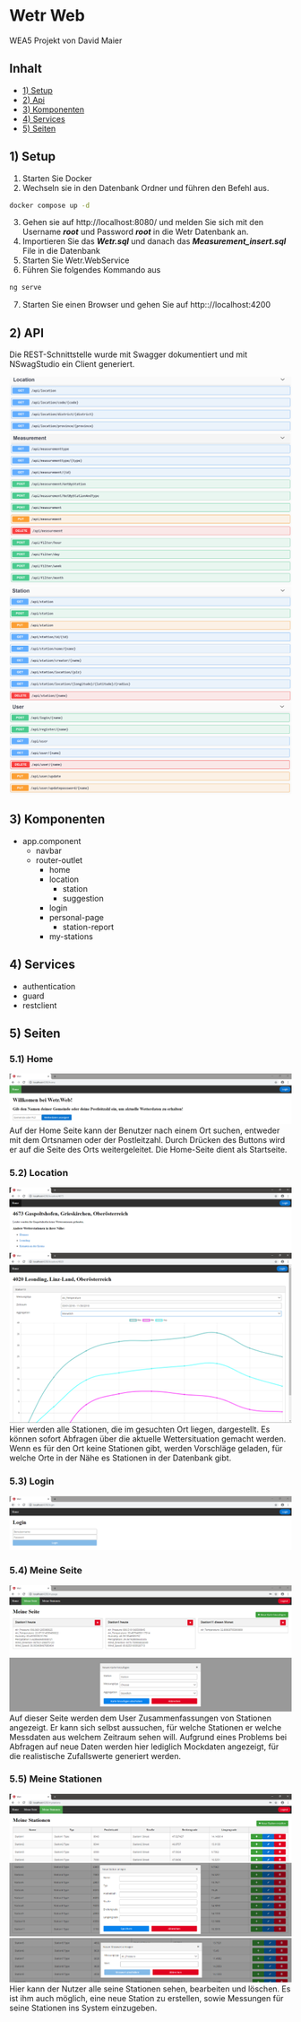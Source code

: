 [LocationRoutes]: img/Routes/LocationRoutes.PNG
[MeasurementsRoutes]: img/Routes/MeasurementsRoutes.PNG
[StationRoutes]: img/Routes/StationRoutes.PNG
[UserRoutes]: img/Routes/UserRoutes.PNG

[Home]: img/Pages/Home.PNG
[LocationNoStation]: img/Pages/LocationNoStation.PNG
[LocationWithStation]: img/Pages/LocationWithStation.PNG
[Login]: img/Pages/Login.PNG
[MyPage]: img/Pages/MyPage.PNG
[NewCard]: img/Pages/NewCard.PNG
[MyStations]: img/Pages/MyStations.PNG
[NewStation]: img/Pages/NewStation.PNG
[NewMeasurement]: img/Pages/NewMeasurement.PNG

# Wetr Web

WEA5 Projekt von David Maier

## Inhalt

- [1) Setup](#setup)
- [2) Api](#api)
- [3) Komponenten](#components)
- [4) Services](#services)
- [5) Seiten](#seiten)

## 1) Setup

1) Starten Sie Docker
2) Wechseln sie in den Datenbank Ordner und führen den Befehl aus.

```sh
docker compose up -d
```

3) Gehen sie auf http://localhost:8080/ und melden Sie sich mit den Username ***root*** und Password ***root*** in die Wetr Datenbank an.
4) Importieren Sie das ***Wetr.sql*** und danach das ***Measurement_insert.sql*** File in die Datenbank
5) Starten Sie Wetr.WebService
6) Führen Sie folgendes Kommando aus
```sh
ng serve
```
7) Starten Sie einen Browser und gehen Sie auf http:://localhost:4200

## 2) API

Die REST-Schnittstelle wurde mit Swagger dokumentiert und mit NSwagStudio ein Client generiert.

![Verfügbare Location Routen][LocationRoutes]
![Verfügbare Measurement Routen][MeasurementsRoutes]
![Verfügbare Station Routen][StationRoutes]
![Verfügbare User Routen][UserRoutes]

## 3) Komponenten

* app.component
    * navbar
    * router-outlet
        * home
        * location
            * station
            * suggestion
        * login
        * personal-page
            * station-report
        * my-stations

## 4) Services

* authentication
* guard
* restclient

## 5) Seiten

### 5.1) Home
![Home][Home]
Auf der Home Seite kann der Benutzer nach einem Ort suchen, entweder mit dem Ortsnamen oder der Postleitzahl. Durch Drücken des Buttons wird er auf die Seite des Orts weitergeleitet. Die Home-Seite dient als Startseite.

### 5.2) Location
![LocationNoStation][LocationNoStation]
![LocationWithStation][LocationWithStation]
Hier werden alle Stationen, die im gesuchten Ort liegen, dargestellt. Es können sofort Abfragen über die aktuelle Wettersituation gemacht werden. Wenn es für den Ort keine Stationen gibt, werden Vorschläge geladen, für welche Orte in der Nähe es Stationen in der Datenbank gibt.

### 5.3) Login
![Login][Login]

### 5.4) Meine Seite
![MyPage][MyPage]
![NewCard][NewCard]
Auf dieser Seite werden dem User Zusammenfassungen von Stationen angezeigt. Er kann sich selbst aussuchen, für welche Stationen er welche Messdaten aus welchem Zeitraum sehen will. Aufgrund eines Problems bei Abfragen auf neue Daten werden hier lediglich Mockdaten angezeigt, für die realistische Zufallswerte generiert werden.

### 5.5) Meine Stationen
![MyStations][MyStations]
![NewStation][NewStation]
![NewMeasurement][NewMeasurement]
Hier kann der Nutzer alle seine Stationen sehen, bearbeiten und löschen. Es ist ihm auch möglich, eine neue Station zu erstellen, sowie Messungen für seine Stationen ins System einzugeben.

